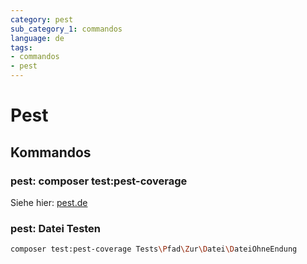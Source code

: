 ```yaml
---
category: pest
sub_category_1: commandos
language: de
tags:
- commandos
- pest
---
```


# Pest

## Kommandos

### pest: composer test:pest-coverage

Siehe hier: [pest.de](../laravel/composer/pest.de.md)

### pest: Datei Testen

```bash
composer test:pest-coverage Tests\Pfad\Zur\Datei\DateiOhneEndung
```
